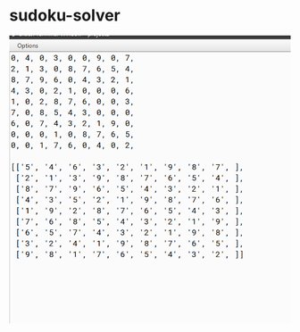 # sudoku-solver

![alt text](https://github.com/mitchelljohnson3/sudoku-solver/blob/master/sudoku.png)
